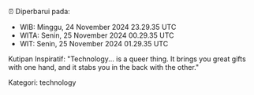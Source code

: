 ⏰ Diperbarui pada:
- WIB: Minggu, 24 November 2024 23.29.35 UTC
- WITA: Senin, 25 November 2024 00.29.35 UTC
- WIT: Senin, 25 November 2024 01.29.35 UTC

Kutipan Inspiratif:
"Technology... is a queer thing. It brings you great gifts with one hand, and it stabs you in the back with the other."


Kategori: technology

